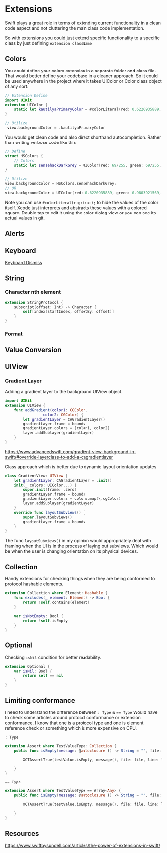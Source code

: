 # Extensions

Swift plays a great role in terms of extending current functionality in a clean code aspect and not cluttering the main class code implementation.

So with extensions you could just extend specific functionality to a specific class by just defining `extension className`

## Colors

You could define your colors extension in a separate folder and class file. That would better define your codebase in a cleaner approach. So it could be used anywhere in the project where it takes UIColor or Color class object of any sort.

```swift
// Extension Define
import UIKit
extension UIColor {
    static let kautilyaPrimaryColor = #colorLiteral(red: 0.6220935889, green: 0.9803921569, blue: 0.3810976606, alpha: 1)
}

// Utilize
 view.backgroundColor = .kautilyaPrimaryColor
```

You would get clean code and also direct shorthand autocompletion. Rather than writing verbose code like this

```swift
// Define
struct HSColors {
    // Colors
    static let sensehackDarkGrey = UIColor(red: 69/255, green: 69/255, blue: 69/255, alpha: 1)
}

// Utilize
view.backgroundColor = HSColors.sensehackDarkGrey;
// OR
view.backgroundColor = UIColor(red: 0.6220935889, green: 0.9803921569, blue: 0.3810976606, alpha: 1);
```

Note you can use `#colorLiteral(r:g:b:a:);` to hide the values of the color itself. Xcode just interprets and abstracts these values with a colored square. Double tap to edit it using the color dialog view or you can see its actual values in git.

## Alerts

## Keyboard

[Keyboard Dismiss](https://stackoverflow.com/questions/11282449/move-uiview-up-when-the-keyboard-appears-in-ios?noredirect=1&lq=1)

## String

### Character nth element

```swift
extension StringProtocol {
    subscript(offset: Int) -> Character {
        self[index(startIndex, offsetBy: offset)]
    }
}
```

### Format

## Value Conversion


## UIView

### Gradient Layer 

Adding a gradient layer to the background UIView object.
```swift
import UIKit
extension UIView {
	func addGradient(color1: CGColor,
				 color2: CGColor) {
		let gradientLayer = CAGradientLayer()
		gradientLayer.frame = bounds
		gradientLayer.colors = [color1, color2]
		layer.addSublayer(gradientLayer)
	}
}
```
https://www.advancedswift.com/gradient-view-background-in-swift/#override-layerclass-to-add-a-cagradientlayer

Class approach which is better due to dynamic layout orientation updates

```swift
class GradientView: UIView {
    let gradientLayer: CAGradientLayer = .init()
    init(_ colors: UIColor...) {
        super.init(frame: .zero)
        gradientLayer.frame = bounds
        gradientLayer.colors = colors.map(\.cgColor)
        layer.addSublayer(gradientLayer)
    }
    override func layoutSubviews() {
        super.layoutSubviews()
        gradientLayer.frame = bounds
    }
}
```

The func `layoutSubviews()` in my opinion would appropriately deal with framing when the UI is in the process of laying out subviews. Which would be when the user is changing orientation on its physical devices.


## Collection

Handy extensions for checking things when they are being conformed to protocol hashable elements.
```swift
extension Collection where Element: Hashable {
    func excludes(_ element: Element) -> Bool {
        return !self.contains(element)
    }
    
    var isNotEmpty: Bool {
        return !self.isEmpty
    }
}
```


## Optional

Checking `isNil` condition for better readability.

```swift
extension Optional {
    var isNil: Bool {
        return self == nil
    }
}
```

## Limiting conformance

I need to understand the difference between `: Type` & `== Type`
Would have to check some articles around protocol conformance or extension conformance. I know that one is a protocol type and one is element reference check or something which is more expensive on CPU.

`: Type` 
```swift
extension Assert where TestValueType: Collection {
    public func isEmpty(message: @autoclosure () -> String = "", file: StaticString = #filePath, line: UInt = #line) {

        XCTAssertTrue(testValue.isEmpty, message(), file: file, line: line)

    }
}
```

`== Type`
```swift
extension Assert where TestValueType == Array<Any> {
    public func isEmpty(message: @autoclosure () -> String = "", file: StaticString = #filePath, line: UInt = #line) {

        XCTAssertTrue(testValue.isEmpty, message(), file: file, line: line)

    }
}
```


## Resources

https://www.swiftbysundell.com/articles/the-power-of-extensions-in-swift/
